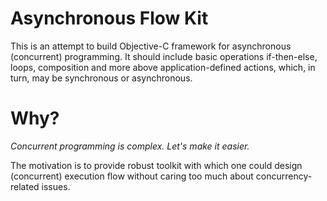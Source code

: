 # Asynchronous Flow Kit
This is an attempt to build Objective-C framework for asynchronous (concurrent) programming. 
It should include basic operations if-then-else, loops, composition and more above application-defined actions, which, in turn, may be synchronous or asynchronous.

# Why?
*Concurrent programming is complex. Let's make it easier.*

The motivation is to provide robust toolkit with which one could design (concurrent) execution flow without caring too much about concurrency-related issues.

